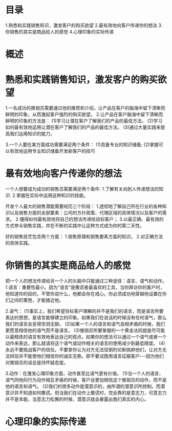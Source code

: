 # 目录
1.熟悉和实践销售知识，激发客户的购买欲望
2.最有效地向客户传递你的想法
3.你销售的其实是商品给人的感觉
4.心理印象的实际传递

# 概述

# 熟悉和实践销售知识，激发客户的购买欲望
1.一名成功的推销员需要通过他的推荐和介绍，让产品在客户的脑海中留下清晰而鲜明的印象，从而激起客户强烈的购买欲望。
2.让产品在客户脑海中留下清晰而鲜明的印象的方法是：
  (1)学习让潜在客户了解我们的产品的最佳方法。
  (2)学习如何最有效地运用让潜在客户了解我们的产品的最佳方法。
  (3)通过大量实践来提高我们运用知识的能力。
  
3.一个人要在某方面成功需要满足两个条件：
  (1)具备专业的知识储备;
  (2)掌握可以有效地运用专业知识储备开发新客户的技巧  

# 最有效地向客户传递你的想法
  一个人想要成为成功的销售员需要满足两个条件:
  1.了解有关向别人传递想法的知识.
  2.掌握在实际中运用这种知识的技能。

  开发个人最大的销售潜能需要经历三个阶段：
  1.透彻地了解自己所在行业的各种知识以及销售方面的全部要素：公司的方针政策、代理区域的具体情况以及客户的需求。
  2.懂得如何最有效地将自己的想法传递给目标客户；
  3.以最正确、最有效的方式参与销售实践，并在不断的实践中让这种方式成为你的第二天性。
  
  好的销售技艺包含两个方面：
  1.销售原理和销售要素方面的知识。
  2.对正确方法的具体实践。

# 你销售的其实是商品给人的感觉
  把一个人的想法传递给另一个人的头脑中只能通过三种途径：语言、语气和动作。
  1.语言：重要性最小。因为“语言”是撒谎者最喜欢的工具，当你拜访你的客户时，他知道你的目的，不管你说什么，他都会存在戒心。你必须成功地穿越他设置在你们之间的篱笆，才能接近他。

  2.语气：
    (1)事实上，我们希望目标客户理解的并不是我们的语言，而是语言所要表达的思想，是语言能够建立的印象。如果我们在说话的时候没有任何语气，那么我们的语言会变得空洞无聊。
    (2)如果一个人的语言和语气自相矛盾的时候，我们更愿意相信他的语气而不是语言。
    (3)推销员所要掌握的一个黄金法则就是尽可能以最精炼的语言有效地表达自己的观点。如果你的想法可以通过一个语气或者一个动作来表达，那么就请将这个语气或动作相关的语言的使用减少到最低限度。
    (4)永远不要挑战客户的信任。不要拿你认为对方无法驳倒的论断挑衅他们，让对方无法辩驳并不能使他们相信你的诚实无欺。即不要试图用语言征服客户---因为他们对推销员的话总是持怀疑态度。

  3.动作：在激发心理印象方面，动作甚至比语气更有价值。
    (1)当一个人的语言、语气同他的行为动作相互矛盾的时候，客户会更加相信这个推销员的动作，而不是他的语言和语气。
    (2)我们的很多动作是潜意识的，由所谓的潜意识所控制。而潜意识并不知道如何撒谎。但当我们在动作上撒谎时，完全靠的是意志力，可意志力并不是本能，当意志力松懈的时候，潜意识就会暴露出我们真实的内心。

# 心理印象的实际传递
